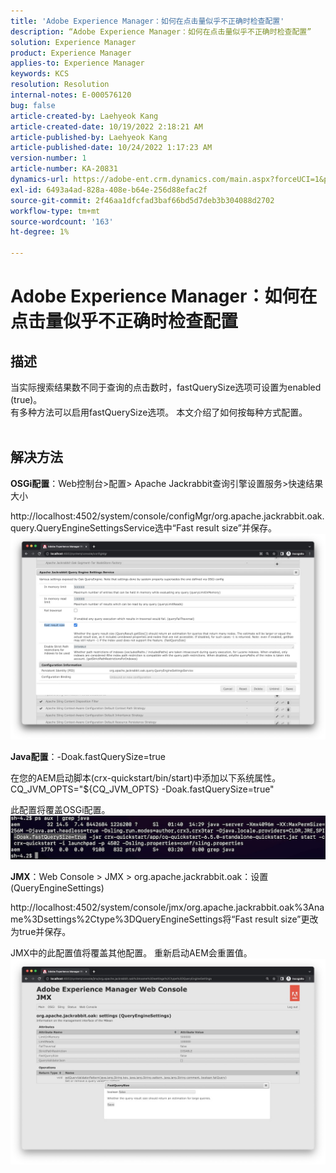 ```yaml
---
title: 'Adobe Experience Manager：如何在点击量似乎不正确时检查配置'
description: “Adobe Experience Manager：如何在点击量似乎不正确时检查配置”
solution: Experience Manager
product: Experience Manager
applies-to: Experience Manager
keywords: KCS
resolution: Resolution
internal-notes: E-000576120
bug: false
article-created-by: Laehyeok Kang
article-created-date: 10/19/2022 2:18:21 AM
article-published-by: Laehyeok Kang
article-published-date: 10/24/2022 1:17:23 AM
version-number: 1
article-number: KA-20831
dynamics-url: https://adobe-ent.crm.dynamics.com/main.aspx?forceUCI=1&pagetype=entityrecord&etn=knowledgearticle&id=9b90084b-544f-ed11-bba2-0022480867bd
exl-id: 6493a4ad-828a-408e-b64e-256d88efac2f
source-git-commit: 2f46aa1dfcfad3baf66bd5d7deb3b304088d2702
workflow-type: tm+mt
source-wordcount: '163'
ht-degree: 1%

---
```


# Adobe Experience Manager：如何在点击量似乎不正确时检查配置

## 描述

当实际搜索结果数不同于查询的点击数时，fastQuerySize选项可设置为enabled (true)。
<br>有多种方法可以启用fastQuerySize选项。 本文介绍了如何按每种方式配置。
<br> 

## 解决方法


<b>OSGi配置</b>：Web控制台>配置> Apache Jackrabbit查询引擎设置服务>快速结果大小

http://localhost:4502/system/console/configMgr/org.apache.jackrabbit.oak.query.QueryEngineSettingsService选中“Fast result size”并保存。
   ![](assets/cef3b476-b74f-ed11-bba2-0022480867bd.png)

<b>Java配置</b>：-Doak.fastQuerySize=true

在您的AEM启动脚本(crx-quickstart/bin/start)中添加以下系统属性。
        CQ_JVM_OPTS=&quot;${CQ_JVM_OPTS} -Doak.fastQuerySize=true&quot;

此配置将覆盖OSGi配置。
    ![](assets/4afe8a85-b74f-ed11-bba2-0022480867bd.png)

<b>JMX</b>：Web Console > JMX > org.apache.jackrabbit.oak：设置(QueryEngineSettings)

http://localhost:4502/system/console/jmx/org.apache.jackrabbit.oak%3Aname%3Dsettings%2Ctype%3DQueryEngineSettings将“Fast result size”更改为true并保存。

JMX中的此配置值将覆盖其他配置。 重新启动AEM会重置值。
![](assets/8592cd98-b74f-ed11-bba2-0022480867bd.png)

